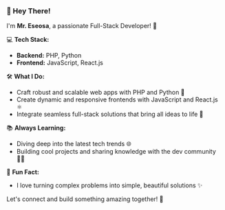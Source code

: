 ### 👋 Hey There!

I'm **Mr. Eseosa**, a passionate Full-Stack Developer! 🚀

💻 **Tech Stack:**
- **Backend:** PHP, Python
- **Frontend:** JavaScript, React.js

🛠️ **What I Do:**
- Craft robust and scalable web apps with PHP and Python 🐍
- Create dynamic and responsive frontends with JavaScript and React.js ⚛️
- Integrate seamless full-stack solutions that bring all ideas to life 🌟

📚 **Always Learning:**
- Diving deep into the latest tech trends 🌐
- Building cool projects and sharing knowledge with the dev community 👨‍💻

🌟 **Fun Fact:**
- I love turning complex problems into simple, beautiful solutions ✨

Let's connect and build something amazing together! 🚀

